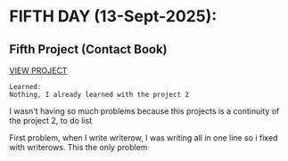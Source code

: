 # FIFTH DAY (13-Sept-2025):

## Fifth Project (Contact Book)

[VIEW PROJECT](https://github.com/JonathanManzanoDiaz/experting-python/tree/52a9f1991bd58cf5a3a4d73f9f191223e2fcd436/0004-units-conversor)

```
Learned:
Nothing, I already learned with the project 2
```

I wasn't having so much problems because this projects is a continuity of the project 2, to do list

First problem, when I write writerow, I was writing all in one line so i fixed with writerows. This the only problem
